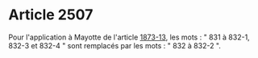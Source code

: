# Article 2507

<p>Pour l'application à Mayotte de l'article <a href='/code-civil/livre-iii-des-differentes-manieres-dont-on-acquiert-la-propriete/titre-ix-bis-des-conventions-relatives-a-lexercice-des-droits-indivis/chapitre-ier-des-conventions-relatives-a-lexercice-des-droits-indivis-en-labsence-dusufruitier/1873-13.md' title='Code civil - art. 1873-13 (V)'>1873-13</a>, les mots : " 831 à 832-1, 832-3 et 832-4 " sont remplacés par les mots : " 832 à 832-2 ".</p>